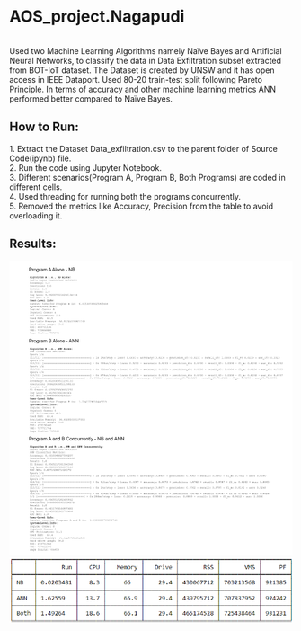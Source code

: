 # AOS_project.Nagapudi
<br>
<div>
  Used two Machine Learning Algorithms namely Naïve Bayes and Artificial Neural Networks, to classify the data in Data Exfiltration subset extracted from BOT-IoT dataset. The Dataset is created by UNSW and it has open access in IEEE Dataport. Used 80-20 train-test split following Pareto Principle. In terms of accuracy and other machine learning metrics ANN performed better compared to Naïve Bayes.
</div>
<h2>How to Run:</h2>
<p>
  1. Extract the Dataset Data_exfiltration.csv to the parent folder of Source Code(ipynb) file.</br>
  2. Run the code using Jupyter Notebook.</br>
  3. Different scenarios(Program A, Program B, Both Programs) are coded in different cells.</br>
  4. Used threading for running both the programs concurrently.</br>
  5. Removed the metrics like Accuracy, Precision from the table to avoid overloading it.</br>
</p>
<h2>Results:</h2>
<p align="center">
  <img src="https://github.com/Harshitha-Nagapudi/AOS_project.Nagapudi/blob/main/AOS_Project.Nagapudi%20(1).png">
  <img src="https://github.com/Harshitha-Nagapudi/AOS_project.Nagapudi/blob/main/Results.png">
</p>
